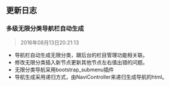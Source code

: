 ## 更新日志

### 多级无限分类导航栏自动生成
>  2016年08月13日20:21:13

* 导航栏自动生成无限分类，跟后台的栏目管理功能相关联。
* 修改无限分类插入新节点更新其他节点左右值出错的问题。
* 无限分类导航采用bootstrap_submenu插件
* 导航生成采用递归方式，由NaviController来递归生成导航的html。

